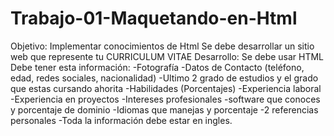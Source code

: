 # Trabajo-01-Maquetando-en-Html
Objetivo:  Implementar conocimientos de Html Se debe desarrollar un sitio web que represente tu CURRICULUM VITAE   Desarrollo:  Se debe usar HTML Debe tener esta información: -Fotografía -Datos de Contacto (teléfono, edad, redes sociales, nacionalidad) -Ultimo 2 grado de estudios y el grado que estas cursando ahorita -Habilidades (Porcentajes) -Experiencia laboral -Experiencia en proyectos -Intereses profesionales -software que conoces y porcentaje de dominio -Idiomas que manejas y porcentaje -2 referencias personales -Toda la información debe estar en ingles.

